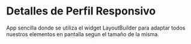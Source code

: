 # Detalles de Perfil Responsivo

App sencilla donde se utiliza el widget LayoutBuilder para adaptar todos nuestros elementos en pantalla segun el tamaño de la misma.
